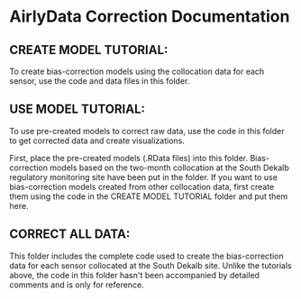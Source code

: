 # AirlyData Correction Documentation

## CREATE MODEL TUTORIAL: 
To create bias-correction models using the collocation data for each sensor, use the code and data files in this folder.
## USE MODEL TUTORIAL: 
To use pre-created models to correct raw data, use the code in this folder to get corrected data and create visualizations. 

First, place the pre-created models (.RData files) into this folder. Bias-correction models based on the two-month collocation at the South Dekalb regulatory monitoring site have been put in the folder. If you want to use bias-correction models created from other collocation data, first create them using the code in the CREATE MODEL TUTORIAL folder and put them here.  

## CORRECT ALL DATA: 
This folder includes the complete code used to create the bias-correction data for each sensor collocated at the South Dekalb site. Unlike the tutorials above, the code in this folder hasn't been accompanied by detailed comments and is only for reference.
